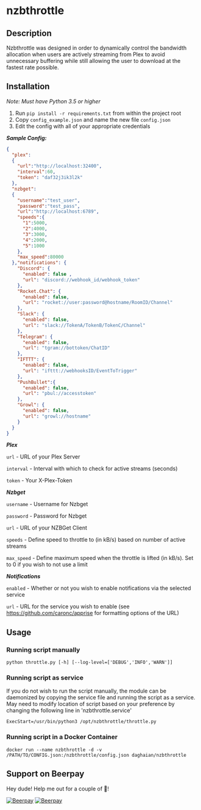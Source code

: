 # nzbthrottle


## Description
Nzbthrottle was designed in order to dynamically control the bandwidth allocation when users are actively streaming from Plex to avoid unnecessary buffering while still allowing the user to download at the fastest rate possible.

## Installation

*Note: Must have Python 3.5 or higher*

1. Run ```pip install -r requirements.txt``` from within the project root
2. Copy ```config_example.json``` and name the new file ```config.json```
3. Edit the config with all of your appropriate credentials

***Sample Config:***

```json
{
  "plex":
  {
    "url":"http://localhost:32400",
    "interval":60,
    "token": "daf32j3ik3l2k"
  },
  "nzbget":
  {
    "username":"test_user",
    "password":"test_pass",
    "url":"http://localhost:6789",
    "speeds":{
      "1":5000,
      "2":4000,
      "3":3000,
      "4":2000,
      "5":1000
    },
    "max_speed":80000
  },"notifications": {
    "Discord": {
      "enabled": false ,
      "url": "discord://webhook_id/webhook_token"
    },
    "Rocket.Chat": {
      "enabled": false,
      "url": "rocket://user:password@hostname/RoomID/Channel"
    },
    "Slack": {
      "enabled": false,
      "url": "slack://TokenA/TokenB/TokenC/Channel"
    },
    "Telegram": {
      "enabled": false,
      "url": "tgram://bottoken/ChatID"
    },
    "IFTTT": {
      "enabled": false,
      "url": "ifttt://webhooksID/EventToTrigger"
    },
    "PushBullet":{
      "enabled": false,
      "url": "pbul://accesstoken"
    },
    "Growl": {
      "enabled": false,
      "url": "growl://hostname"
    }
  }
}
```

***Plex***

```url``` - URL of your Plex Server

```interval``` - Interval with which to check for active streams (seconds)

```token``` - Your X-Plex-Token

***Nzbget***

```username``` - Username for Nzbget

```password``` - Password for Nzbget

```url``` - URL of your NZBGet Client

```speeds``` - Define speed to throttle to (in kB/s) based on number of active streams

```max_speed``` - Define maximum speed when the throttle is lifted (in kB/s). Set to 0 if you wish to not use a limit

***Notifications***

```enabled``` - Whether or not you wish to enable notifications via the selected service

```url``` - URL for the service you wish to enable (see https://github.com/caronc/apprise for formatting options of the URL)

## Usage

### Running script manually ###
```python throttle.py [-h] [--log-level=['DEBUG','INFO','WARN']]```

### Running script as service ###
If you do not wish to run the script manually, the module can be daemonized by copying the service file and running the script as a service. May need to modify location of script based on your preference by changing the following line in 'nzbthrottle.service' 
```
ExecStart=/usr/bin/python3 /opt/nzbthrottle/throttle.py
```

### Running script in a Docker Container ###
```
docker run --name nzbthrottle -d -v /PATH/TO/CONFIG.json:/nzbthrottle/config.json daghaian/nzbthrottle
```

## Support on Beerpay
Hey dude! Help me out for a couple of :beers:!

[![Beerpay](https://beerpay.io/daghaian/nzbthrottle/badge.svg?style=beer-square)](https://beerpay.io/daghaian/nzbthrottle)  [![Beerpay](https://beerpay.io/daghaian/nzbthrottle/make-wish.svg?style=flat-square)](https://beerpay.io/daghaian/nzbthrottle?focus=wish)